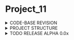 # Project_11

<details><summary>CODE-BASE REVISION</summary>
<p>

- [x] 29/12/2022
- [x] 15/01/2022
- [x] 29/01/2022 
- [x] 19/02/2022 
- [ ] 05/03/2022 
- [ ] 26/03/2022 
- [ ] 16/04/2022 

</p>
</details>

<details><summary>PROJECT STRUCTURE</summary>
<p>

- [X] KERNEL
- [X] ENGINE
- [X] VISION
- [X] DATABASE
- [ ] GUI

</p>
</details>

<details><summary>TODO RELEASE ALPHA 0.0x</summary>
<p>
  
- [x] DATABASE:     database sample connected and tested
- [ ] DATABASE:     <del>design first RDBTest</del>
- [x] DATABASE:     test db/table which, relying on the filesystem, takes care of the storage and retriving of patterns that are passed to the system for labeling and identification
- [ ] DICTIONARY:   <del>complete symbols table for dictionary</del>
- [x] DICTIONARY:   improved string processing to send input translation
- [ ] ENGINE  :     add operators and loops management
- [x] ENGINE:       added the first commanand [GO] powerd by computer vision
- [ ] FILESYSTEM:   environment monitor and filesystem hilevel control [OPTIONAL]
- [ ] FILESYSTEM:   enable sub-directoring
- [x] GUI:          framework connected
- [ ] GUI:          first interface for wrap the program and manage local version
- [x] INPUT:        insertion improved
- [x] KERNEL:       [PARTIAL] map direct commands by keyboard https://learn.microsoft.com/en-us/windows/win32/inputdev/virtual-key-codes
- [x] machine_view: start sampling for conditional programming
- [x] machine_view: added method for handle windows frame to cv::Mat
- [x] machine_view: added method for create and display histograms
- [x] machine_view: added main method for parse frames, find matches, evaluate histograms
- [x] machine_view: added bootstrap
- [ ] MAPPING:      start study view mapping for data retrival
- [ ] UIX:          batch execution of scripts
- [ ] UIX:          edit existing file feature
- [ ] VOCAL RECOG:  start sampling [OPTIONAL]
  
</p>
</details>
